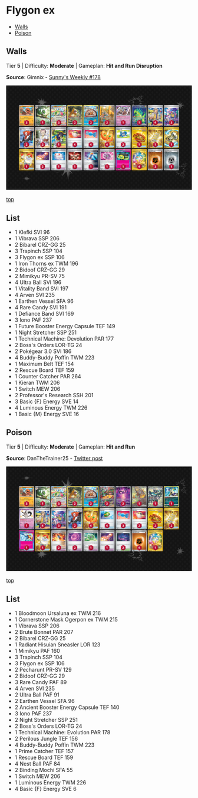 # Flygon ex

* [Walls](#walls)
* [Poison](#poison)

## Walls

Tier **5** | Difficulty: **Moderate** | Gameplan: **Hit and Run Disruption**

**Source**: Gimnix - [Sunny's Weekly #178](https://play.limitlesstcg.com/tournament/67292a8c0947ec3b5d195c27/player/gimnix/decklist)

![decklist](../../!Images/Standard/14BRS-SSP/Flygon%20Walls.PNG)

[top](#flygon-ex)

## List
* 1 Klefki SVI 96
* 1 Vibrava SSP 206
* 2 Bibarel CRZ-GG 25
* 3 Trapinch SSP 104
* 3 Flygon ex SSP 106
* 1 Iron Thorns ex TWM 196
* 2 Bidoof CRZ-GG 29
* 2 Mimikyu PR-SV 75
* 4 Ultra Ball SVI 196
* 1 Vitality Band SVI 197
* 4 Arven SVI 235
* 1 Earthen Vessel SFA 96
* 4 Rare Candy SVI 191
* 1 Defiance Band SVI 169
* 3 Iono PAF 237
* 1 Future Booster Energy Capsule TEF 149
* 1 Night Stretcher SSP 251
* 1 Technical Machine: Devolution PAR 177
* 2 Boss's Orders LOR-TG 24
* 2 Pokégear 3.0 SVI 186
* 4 Buddy-Buddy Poffin TWM 223
* 1 Maximum Belt TEF 154
* 2 Rescue Board TEF 159
* 1 Counter Catcher PAR 264
* 1 Kieran TWM 206
* 1 Switch MEW 206
* 2 Professor's Research SSH 201
* 3 Basic {F} Energy SVE 14
* 4 Luminous Energy TWM 226
* 1 Basic {M} Energy SVE 16

## Poison

Tier **5** | Difficulty: **Moderate** | Gameplan: **Hit and Run**

**Source**: DanTheTrainer25 - [Twitter post](https://x.com/DanTheTrainer25/status/1857261974821679276)

![decklist](../../!Images/Standard/14BRS-SSP/Flygon%20Poison.PNG)

[top](#flygon-ex)

## List
* 1 Bloodmoon Ursaluna ex TWM 216
* 1 Cornerstone Mask Ogerpon ex TWM 215
* 1 Vibrava SSP 206
* 2 Brute Bonnet PAR 207
* 2 Bibarel CRZ-GG 25
* 1 Radiant Hisuian Sneasler LOR 123
* 1 Mimikyu PAF 160
* 3 Trapinch SSP 104
* 3 Flygon ex SSP 106
* 2 Pecharunt PR-SV 129
* 2 Bidoof CRZ-GG 29
* 3 Rare Candy PAF 89
* 4 Arven SVI 235
* 2 Ultra Ball PAF 91
* 2 Earthen Vessel SFA 96
* 2 Ancient Booster Energy Capsule TEF 140
* 3 Iono PAF 237
* 2 Night Stretcher SSP 251
* 2 Boss's Orders LOR-TG 24
* 1 Technical Machine: Evolution PAR 178
* 2 Perilous Jungle TEF 156
* 4 Buddy-Buddy Poffin TWM 223
* 1 Prime Catcher TEF 157
* 1 Rescue Board TEF 159
* 4 Nest Ball PAF 84
* 2 Binding Mochi SFA 55
* 1 Switch MEW 206
* 1 Luminous Energy TWM 226
* 4 Basic {F} Energy SVE 6
